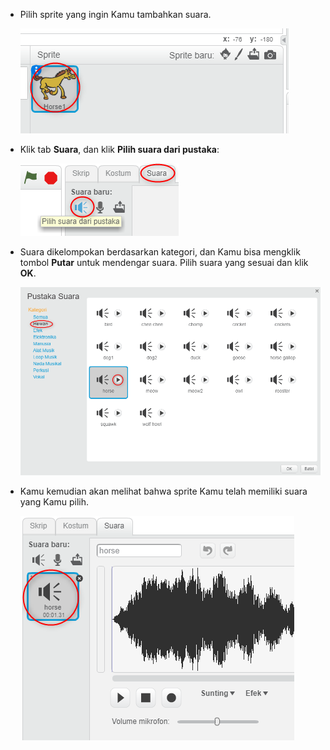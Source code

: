 + Pilih sprite yang ingin Kamu tambahkan suara.
    
    ![tangkapan layar](images/sprite-select.png)

+ Klik tab **Suara**, dan klik **Pilih suara dari pustaka**:
    
    ![tangkapan layar](images/import-sound.png)

+ Suara dikelompokan berdasarkan kategori, dan Kamu bisa mengklik tombol **Putar** untuk mendengar suara. Pilih suara yang sesuai dan klik **OK**.
    
    ![tangkapan layar](images/choose-sound.png)

+ Kamu kemudian akan melihat bahwa sprite Kamu telah memiliki suara yang Kamu pilih.
    
    ![tangkapan layar](images/sound-imported.png)